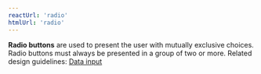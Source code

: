 ```yaml
---
reactUrl: 'radio'
htmlUrl: 'radio'
---
```

**Radio buttons** are used to present the user with mutually exclusive choices. Radio buttons must always be presented in a group of two or more. Related design guidelines: [Data input](/design-guidelines/usage-and-behavior/data-input)
